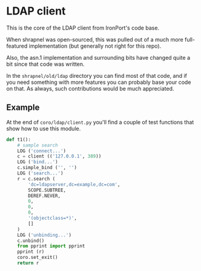 
LDAP client
===========

This is the core of the LDAP client from IronPort's code base.

When shrapnel was open-sourced, this was pulled out of a much more
full-featured implementation (but generally not right for this repo).

Also, the asn.1 implementation and surrounding bits have changed quite
a bit since that code was written.

In the ``shrapnel/old/ldap`` directory you can find most of that code,
and if you need something with more features you can probably base your
code on that.  As always, such contributions would be much appreciated.

Example
-------

At the end of ``coro/ldap/client.py`` you'll find a couple of test
functions that show how to use this module.

```python
def t1():
    # sample search
    LOG ('connect...')
    c = client (('127.0.0.1', 389))
    LOG ('bind...')
    c.simple_bind ('', '')
    LOG ('search...')
    r = c.search (
        'dc=ldapserver,dc=example,dc=com',
        SCOPE.SUBTREE,
        DEREF.NEVER,
        0,
        0,
        0,
        '(objectclass=*)',
        []
    )
    LOG ('unbinding...')
    c.unbind()
    from pprint import pprint
    pprint (r)
    coro.set_exit()
    return r
```
	
